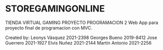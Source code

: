 # STOREGAMINGONLINE
TIENDA VIRTUAL GAMING PROYECTO PROGRAMACION 2
Web App para proyecto final de programacion con MVC.

Created by:
Leonys Vásquez 2021-2398
Georges Bueno 2019-8412
Jose Guerrero 2021-1927
Elvis Nuñez 2021-2144
Martin Antonio 2021-2256
